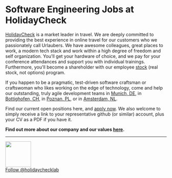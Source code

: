 # Software Engineering Jobs at HolidayCheck

[HolidayCheck](http://www.holidaycheck.de/) is a market leader in travel. We are deeply committed to providing the best experience in online travel for our customers who we passionately call Urlaubers. We have awesome colleagues, great places to work, a modern tech stack and work within a high degree of freedom and self organization. You'll get your hardware of choice, and we pay for your conference attendances and support you with individual trainings. Furthermore, you'll become a shareholder with our employee [stock](https://www.google.com/finance?q=ETR:HOC) (real stock, not options) program.

If you happen to be a pragmatic, test-driven software craftsman or craftswoman who likes working on the edge of technology, come and help our outstanding, truly agile development teams in [Munich, DE](https://goo.gl/maps/2KKGh), in [Bottighofen, CH](https://goo.gl/maps/X7bZ3), in [Poznan, PL](https://goo.gl/maps/AiHKJ), or in [Amsterdam, NL](https://goo.gl/maps/AJHpM3yYUzL2).

Find our current open positions here, and [apply now](mailto:careers@holidaycheck.com). We also welcome to simply receive a link to your representative github (or similar) account, plus your CV as a PDF if you have it.

**Find out more about our company and our values [here](https://www.holidaycheckgroup.com/career/?lang=en).**

-----
<div>
  <a href="https://twitter.com/holidaychecklab">
  <img src="https://pbs.twimg.com/profile_images/639743980868009985/wQp2YC7Z.png" height="80"/>
  <br>Follow @holidaychecklab</a>
</div>
